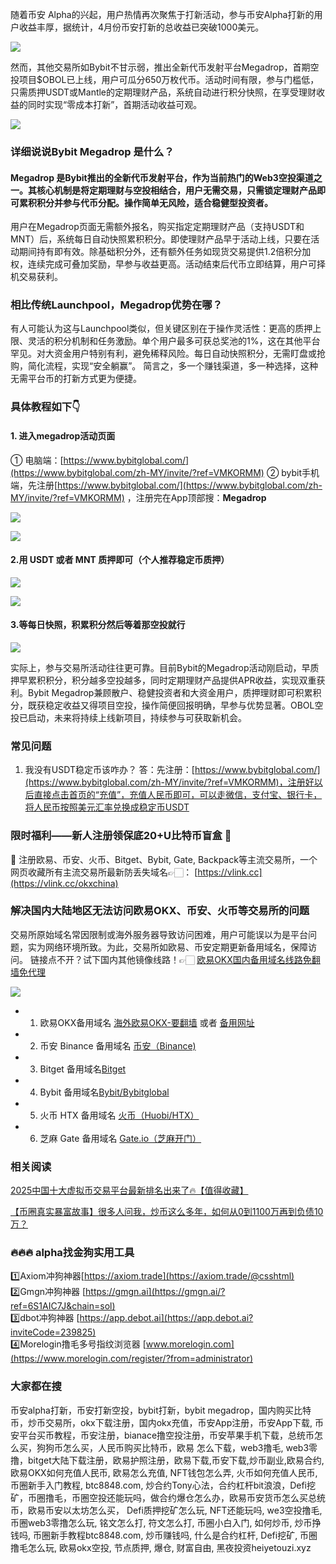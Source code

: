 随着币安 Alpha的兴起，用户热情再次聚焦于打新活动，参与币安Alpha打新的用户收益丰厚，据统计，4月份币安打新的总收益已突破1000美元。

[![](https://307e939.webp.li/20250501003710497.png)](https://btc8848.com/top-10-exchanges)

然而，其他交易所如Bybit不甘示弱，推出全新代币发射平台Megadrop，首期空投项目$OBOL已上线，用户可瓜分650万枚代币。活动时间有限，参与门槛低，只需质押USDT或Mantle的定期理财产品，系统自动进行积分快照，在享受理财收益的同时实现“零成本打新”，首期活动收益可观。

[![](https://307e939.webp.li/20250501003101737.png)](https://btc8848.com/top-10-exchanges)

### 详细说说Bybit Megadrop 是什么？
#### Megadrop 是Bybit推出的全新代币发射平台，作为当前热门的Web3空投渠道之一。其核心机制是将定期理财与空投相结合，用户无需交易，只需锁定理财产品即可累积积分并参与代币分配。操作简单无风险，适合稳健型投资者。
用户在Megadrop页面无需额外报名，购买指定定期理财产品（支持USDT和MNT）后，系统每日自动快照累积积分。即使理财产品早于活动上线，只要在活动期间持有即有效。除基础积分外，还有额外任务如现货交易提供1.2倍积分加权，连续完成可叠加奖励，早参与收益更高。活动结束后代币立即结算，用户可择机交易获利。

### 相比传统Launchpool，Megadrop优势在哪？
有人可能认为这与Launchpool类似，但关键区别在于操作灵活性：更高的质押上限、灵活的积分机制和任务激励。单个用户最多可获总奖池的1%，这在其他平台罕见。对大资金用户特别有利，避免稀释风险。每日自动快照积分，无需盯盘或抢购，简化流程，实现“安全躺赢”。
简言之，多一个赚钱渠道，多一种选择，这种无需平台币的打新方式更为便捷。

### 具体教程如下👇

#### 1. 进入megadrop活动页面
① 电脑端：[https://www.bybitglobal.com/](https://www.bybitglobal.com/zh-MY/invite/?ref=VMKORMM)
② bybit手机端，先注册[https://www.bybitglobal.com/](https://www.bybitglobal.com/zh-MY/invite/?ref=VMKORMM) ，注册完在App顶部搜：**Megadrop**

[![](https://307e939.webp.li/20250501002748078.png)](https://btc8848.com/top-10-exchanges)

[![](https://307e939.webp.li/20250501003202024.png)](https://btc8848.com/top-10-exchanges)

#### 2.用 USDT 或者 MNT 质押即可（个人推荐稳定币质押）    

[![](https://307e939.webp.li/20250501002834907.png)](https://btc8848.com/top-10-exchanges)

[![](https://307e939.webp.li/20250501002948919.png)](https://btc8848.com/top-10-exchanges)

#### 3.等每日快照，积累积分然后等着那空投就行     

[![](https://307e939.webp.li/20250501002912878.png)](https://btc8848.com/top-10-exchanges)

实际上，参与交易所活动往往更可靠。目前Bybit的Megadrop活动刚启动，早质押早累积积分，积分越多空投越多，同时定期理财产品提供APR收益，实现双重获利。Bybit Megadrop兼顾散户、稳健投资者和大资金用户，质押理财即可积累积分，既获稳定收益又得项目空投，操作简便回报明确，早参与优势显著。OBOL空投已启动，未来将持续上线新项目，持续参与可获取新机会。

### 常见问题
1. 我没有USDT稳定币该咋办？
答：先注册：[https://www.bybitglobal.com/](https://www.bybitglobal.com/zh-MY/invite/?ref=VMKORMM)，注册好以后直接点击首页的“充值”，充值人民币即可，可以走微信，支付宝、银行卡，将人民币按照美元汇率兑换成稳定币USDT 

### 限时福利——新人注册领保底20+U比特币盲盒 🎁
🎁 注册欧易、币安、火币、Bitget、Bybit, Gate, Backpack等主流交易所，一个网页收藏所有主流交易所最新防丢失域名👉🏻： [https://vlink.cc](https://vlink.cc/okxchina)

### 解决国内大陆地区无法访问欧易OKX、币安、火币等交易所的问题
交易所原始域名常因限制或海外服务器导致访问困难，用户可能误以为是平台问题，实为网络环境所致。为此，交易所如欧易、币安定期更新备用域名，保障访问。
链接点不开？试下国内其他镜像线路！👉🏻 [欧易OKX国内备用域名线路免翻墙免代理](https://vlink.cc/okxcn)

[![](https://307e939.webp.li/20250812124552161.png)](https://vlink.cc/okxcn)

- 1. 欧易OKX备用域名 [海外欧易OKX-要翻墙](https://www.okx.com/join/18639032) 或者 [备用网址](https://www.oucnyi.net/zh-hans/join/18639032) 
- 2. 币安 Binance 备用域名 [币安（Binance)](https://accounts.binance.com/zh-CN/register?ref=36457687)
- 3. Bitget 备用域名[Bitget](https://www.bitget.com/zh-CN/referral/register?from=referral&clacCode=VRNEYUTR)
- 4. Bybit 备用域名[Bybit/Bybitglobal](https://www.bybitglobal.com/zh-MY/invite/?ref=VMKORMM)
- 5. 火币 HTX 备用域名 [火币（Huobi/HTX）](https://www.htx.com/invite/zh-cn/1f?invite_code=whf45223)
- 6. 芝麻 Gate 备用域名 [Gate.io（芝麻开门）](https://www.gate.io/zh/signup?ref_type=103&ref=A1ERAQ)

### 相关阅读
[2025中国十大虚拟币交易平台最新排名出来了🔥【值得收藏】](https://btc8848.com/top-10-exchanges/)

[【币圈真实暴富故事】很多人问我，炒币这么多年，如何从0到1100万再到负债10万？](https://heiyetouzi.xyz/biquanstory001/)

### 🔥🔥🔥 alpha找金狗实用工具
1️⃣Axiom冲狗神器[https://axiom.trade](https://axiom.trade/@csshtml)  
2️⃣Gmgn冲狗神器 [https://gmgn.ai](https://gmgn.ai/?ref=6S1AIC7J&chain=sol)  
3️⃣dbot冲狗神器 [https://app.debot.ai](https://app.debot.ai?inviteCode=239825)  
4️⃣Morelogin撸毛多号指纹浏览器 [www.morelogin.com](https://www.morelogin.com/register/?from=administrator)  

### 大家都在搜
币安alpha打新，币安打新空投，bybit打新，bybit megadrop，国内购买比特币，炒币交易所，okx下载注册，国内okx充值，币安App注册，币安App下载, 币安平台买币教程，币安注册，bianace撸空投注册，币安苹果手机下载，总统币怎么买，狗狗币怎么买，人民币购买比特币，欧易 怎么下载，web3撸毛, web3零撸，bitget大陆下载注册，欧易护照注册，欧易下载,币安下载,炒币副业,欧易合约, 欧易OKX如何充值人民币, 欧易怎么充值, NFT钱包怎么弄, 火币如何充值人民币, 币圈新手入门教程, btc8848.com, 炒合约Tony心法，合约杠杆bit浪浪，Defi挖矿，币圈撸毛，币圈空投还能玩吗，做合约爆仓怎么办，欧易币安货币怎么买总统币，欧易币安以太坊怎么买， Defi质押挖矿怎么玩, NFT还能玩吗, we3空投撸毛, 币圈web3零撸怎么玩, 铭文怎么打, 符文怎么打, 币圈小白入门, 如何炒币, 炒币挣钱吗, 币圈新手教程btc8848.com, 炒币赚钱吗, 什么是合约杠杆, Defi挖矿, 币圈撸毛怎么玩, 欧易okx空投, 节点质押, 爆仓, 财富自由, 黑夜投资heiyetouzi.xyz
